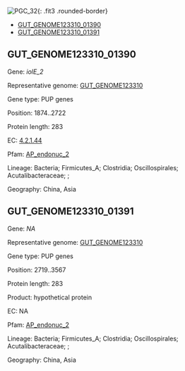 ![PGC_32](../static/images/Clusters_figure/PGC_32.jpg){: .fit3 .rounded-border}

<ul id="myTab" class="nav nav-tabs">
  <li class="active">
        <a href="#tab1" data-toggle="tab">GUT_GENOME123310_01390</a>
  </li>
<li><a href="#tab2" data-toggle="tab">GUT_GENOME123310_01391</a></li>
</ul>

<div id="myTabContent" class="tab-content">
  <div class="tab-pane fade in active" id="tab1">

<h2 id="GUT_GENOME123310_01390">GUT_GENOME123310_01390</h2>
<p>Gene: <em>iolE_2</em>
<p>Representative genome: <a href="https://www.ebi.ac.uk/metagenomics/genomes/MGYG-HGUT-02038">GUT_GENOME123310</a></p>
<p>Gene type: PUP genes</p>
<p>Position: 1874..2722</p>
<p>Protein length: 283</p>
<p>EC: <a href="https://www.brenda-enzymes.org/enzyme.php?ecno=4.2.1.44">4.2.1.44</a></p>
<p>Pfam: <a href="http://pfam.xfam.org/family/AP_endonuc_2">AP_endonuc_2</a></p>

<p>Lineage: Bacteria; Firmicutes_A; Clostridia; Oscillospirales; Acutalibacteraceae; ; </p>
<p>Geography: China, Asia</p>
  </div>

  <div class="tab-pane fade" id="tab2">

<h2 id="GUT_GENOME123310_01391">GUT_GENOME123310_01391</h2>
<p>Gene: <em>NA</em></p>
<p>Representative genome: <a href="https://www.ebi.ac.uk/metagenomics/genomes/MGYG-HGUT-02038">GUT_GENOME123310</a></p>
<p>Gene type: PUP genes</p>
<p>Position: 2719..3567</p>
<p>Protein length: 283</p>
<p>Product: hypothetical protein</p>
<p>EC: NA</p>
<p>Pfam: <a href="http://pfam.xfam.org/family/AP_endonuc_2">AP_endonuc_2</a></p>

<p>Lineage: Bacteria; Firmicutes_A; Clostridia; Oscillospirales; Acutalibacteraceae; ; </p>
<p>Geography: China, Asia</p>

  </div>
</div>
